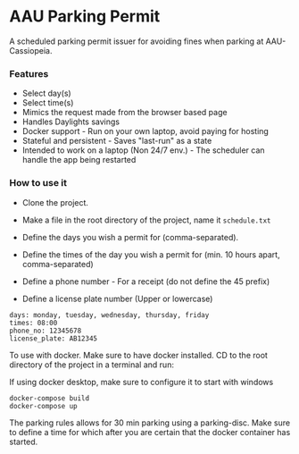 # AAU Parking Permit
A scheduled parking permit issuer for avoiding fines when parking at AAU-Cassiopeia.


### Features
* Select day(s)
* Select time(s)
* Mimics the request made from the browser based page 
* Handles Daylights savings
* Docker support - Run on your own laptop, avoid paying for hosting
* Stateful and persistent - Saves "last-run" as a state
* Intended to work on a laptop (Non 24/7 env.) - The scheduler can handle the app being restarted

### How to use it

- Clone the project.
- Make a file in the root directory of the project, name it `schedule.txt`

- Define the days you wish a permit for (comma-separated).
- Define the times of the day you wish a permit for (min. 10 hours apart, comma-separated)
- Define a phone number - For a receipt (do not define the 45 prefix)
- Define a license plate number (Upper or lowercase)

```
days: monday, tuesday, wednesday, thursday, friday
times: 08:00
phone_no: 12345678
license_plate: AB12345
```

To use with docker.
Make sure to have docker installed.
CD to the root directory of the project in a terminal and run:

If using docker desktop, make sure to configure it to start with windows

```
docker-compose build
docker-compose up
```

The parking rules allows for 30 min parking using a parking-disc. Make sure to define a time for which after you are certain that the docker container has started.